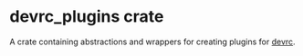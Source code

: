 # devrc_plugins crate

A crate containing abstractions and wrappers for creating plugins for [devrc](https://github.com/devrc-hub/devrc/).
